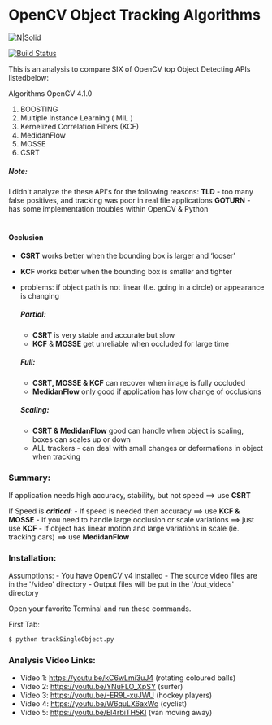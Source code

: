 # OpenCV Object Tracking Algorithms

[![N|Solid](https://i.ibb.co/Yppkvtr/obj-tracking-apis-comp1.gif)](https://github.com/devindatt/object-detection-apis/blob/master/Assets/_obj_tracking_apis_comp1.gif)

[![Build Status](https://travis-ci.org/joemccann/dillinger.svg?branch=master)](https://travis-ci.org/joemccann/dillinger)

This is an analysis to compare SIX of OpenCV top Object Detecting APIs listedbelow: 

Algorithms OpenCV 4.1.0

1) BOOSTING
2) Multiple Instance Learning ( MIL )
3) Kernelized Correlation Filters (KCF)
4) MedidanFlow
5) MOSSE
6) CSRT

##### Note:
I didn't analyze the these API's for the following reasons:
**TLD** - too many false positives, and tracking was poor in real file applications
**GOTURN** - has some implementation troubles within OpenCV & Python



#
#

#### Occlusion 

- **CSRT** works better when the bounding box is larger and ‘looser'
- **KCF** works better when the bounding box is smaller and tighter
- problems: if object path is not linear (I.e. going in a circle) or appearance is changing

    ##### Partial:
    - **CSRT** is very stable and accurate but slow
	- **KCF** & **MOSSE** get unreliable when occluded for large time
	
    ##### Full: 
	- **CSRT, MOSSE & KCF** can recover when image is fully occluded
	- **MedidanFlow** only good if application has low change of occlusions 

    ##### Scaling:
	- **CSRT & MedidanFlow** good can handle when object is scaling, boxes can scales up or down
	- ALL trackers - can deal with small changes or deformations in object when tracking


### Summary:

If application needs high accuracy, stability, but not speed ==> use **CSRT**

If Speed is ***critical***:
	- If speed is needed then accuracy ==> use **KCF & MOSSE**
	- If you need to handle large occlusion or scale variations ==> just use **KCF**
	- If object has linear motion and large variations in scale (ie. tracking cars) ==> use **MedidanFlow**


### Installation:

Assumptions:
    - You have OpenCV v4 installed
    - The source video files are in the '/video' directory
    - Output files will be put in the '/out_videos' directory
    
Open your favorite Terminal and run these commands.

First Tab:
```sh
$ python trackSingleObject.py
```
### Analysis Video Links:
- Video 1: https://youtu.be/kC6wLmi3uJ4 (rotating coloured balls)
- Video 2: https://youtu.be/YNuFLO_XpSY (surfer)
- Video 3: https://youtu.be/-ER9L-xuJWU (hockey players)
- Video 4: https://youtu.be/W6quLX6axWo (cyclist)
- Video 5: https://youtu.be/El4rbiTH5KI (van moving away)

